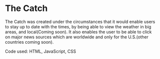 <h1>The Catch</h1>

The Catch was created under the circumstances that it would enable users to stay up to date with the times, by being able to view the weather in big areas, and local(Coming soon). It also enables the user to be able to click on major news sources which are worldwide and only for the U.S.(other countries coming soon). 


Code used:
HTML, JavaScript, CSS

